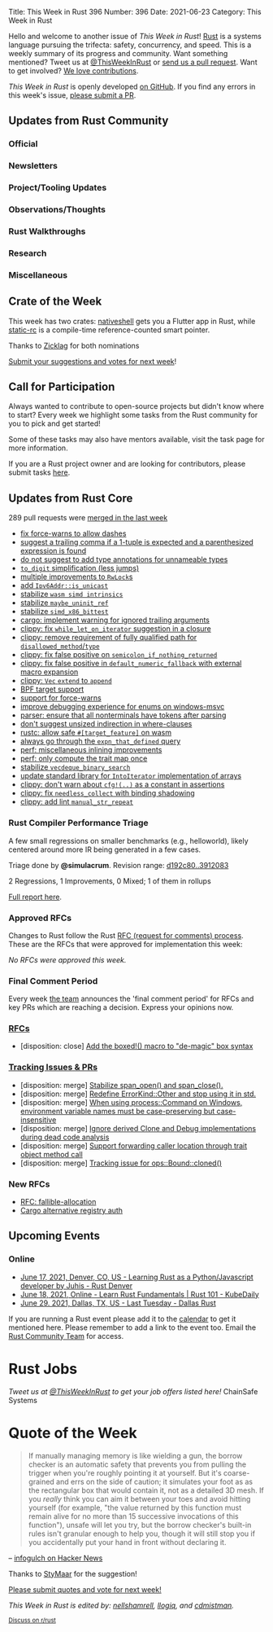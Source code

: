 Title: This Week in Rust 396
Number: 396
Date: 2021-06-23
Category: This Week in Rust

Hello and welcome to another issue of *This Week in Rust*!
[Rust](http://rust-lang.org) is a systems language pursuing the trifecta: safety, concurrency, and speed.
This is a weekly summary of its progress and community.
Want something mentioned? Tweet us at [@ThisWeekInRust](https://twitter.com/ThisWeekInRust) or [send us a pull request](https://github.com/rust-lang/this-week-in-rust).
Want to get involved? [We love contributions](https://github.com/rust-lang/rust/blob/master/CONTRIBUTING.md).

*This Week in Rust* is openly developed [on GitHub](https://github.com/rust-lang/this-week-in-rust).
If you find any errors in this week's issue, [please submit a PR](https://github.com/rust-lang/this-week-in-rust/pulls).

## Updates from Rust Community

### Official

### Newsletters

### Project/Tooling Updates

### Observations/Thoughts

### Rust Walkthroughs

### Research

### Miscellaneous

## Crate of the Week

This week has two crates: [nativeshell](https://github.com/nativeshell/nativeshell) gets you a Flutter app in Rust, while [static-rc](https://github.com/matthieu-m/static-rc) is a compile-time reference-counted smart pointer.

Thanks to [Zicklag](https://users.rust-lang.org/t/crate-of-the-week/2704/922) for both nominations

[Submit your suggestions and votes for next week][submit_crate]!

[submit_crate]: https://users.rust-lang.org/t/crate-of-the-week/2704

## Call for Participation

Always wanted to contribute to open-source projects but didn't know where to start?
Every week we highlight some tasks from the Rust community for you to pick and get started!

Some of these tasks may also have mentors available, visit the task page for more information.

If you are a Rust project owner and are looking for contributors, please submit tasks [here][guidelines].

[guidelines]: https://users.rust-lang.org/t/twir-call-for-participation/4821

## Updates from Rust Core

289 pull requests were [merged in the last week][merged]

[merged]: https://github.com/search?q=is%3Apr+org%3Arust-lang+is%3Amerged+merged%3A2021-06-07..2021-06-14

* [fix force-warns to allow dashes](https://github.com/rust-lang/rust/pull/86117)
* [suggest a trailing comma if a 1-tuple is expected and a parenthesized expression is found](https://github.com/rust-lang/rust/pull/86116)
* [do not suggest to add type annotations for unnameable types](https://github.com/rust-lang/rust/pull/86215)
* [`to_digit` simplification (less jumps)](https://github.com/rust-lang/rust/pull/85630)
* [multiple improvements to `RwLock`s](https://github.com/rust-lang/rust/pull/84687)
* [add `Ipv6Addr::is_unicast`](https://github.com/rust-lang/rust/pull/85791)
* [stabilize `wasm simd intrinsics`](https://github.com/rust-lang/rust/pull/86204)
* [stabilize `maybe_uninit_ref`](https://github.com/rust-lang/rust/pull/86273)
* [stabilize `simd_x86_bittest`](https://github.com/rust-lang/rust/pull/86233)
* [cargo: implement warning for ignored trailing arguments](https://github.com/rust-lang/cargo/pull/9561)
* [clippy: fix `while_let_on_iterator` suggestion in a closure](https://github.com/rust-lang/rust-clippy/pull/7262)
* [clippy: remove requirement of fully qualified path for `disallowed_method`/`type`](https://github.com/rust-lang/rust-clippy/pull/7345)
* [clippy: fix false positive on `semicolon_if_nothing_returned`](https://github.com/rust-lang/rust-clippy/pull/7326)
* [clippy: fix false positive in `default_numeric_fallback` with external macro expansion](https://github.com/rust-lang/rust-clippy/pull/7325)
* [clippy: `Vec` `extend` to `append`](https://github.com/rust-lang/rust-clippy/pull/7270)
* [BPF target support](https://github.com/rust-lang/rust/pull/79608)
* [support for force-warns](https://github.com/rust-lang/rust/pull/85788)
* [improve debugging experience for enums on windows-msvc](https://github.com/rust-lang/rust/pull/85292)
* [parser: ensure that all nonterminals have tokens after parsing](https://github.com/rust-lang/rust/pull/84995)
* [don't suggest unsized indirection in where-clauses](https://github.com/rust-lang/rust/pull/85979)
* [rustc: allow safe `#[target_feature]` on wasm](https://github.com/rust-lang/rust/pull/84988)
* [always go through the `expn_that_defined` query](https://github.com/rust-lang/rust/pull/86002)
* [perf: miscellaneous inlining improvements](https://github.com/rust-lang/rust/pull/85892)
* [perf: only compute the trait map once](https://github.com/rust-lang/rust/pull/85905)
* [stabilize `vecdeque_binary_search`](https://github.com/rust-lang/rust/pull/83362)
* [update standard library for `IntoIterator` implementation of arrays](https://github.com/rust-lang/rust/pull/85930)
* [clippy: don't warn about `cfg!(..)` as a constant in assertions](https://github.com/rust-lang/rust-clippy/pull/7319)
* [clippy: fix `needless_collect` with binding shadowing](https://github.com/rust-lang/rust-clippy/pull/7289)
* [clippy: add lint `manual_str_repeat`](https://github.com/rust-lang/rust-clippy/pull/7265)

### Rust Compiler Performance Triage

A few small regressions on smaller benchmarks (e.g., helloworld), likely
centered around more IR being generated in a few cases.

Triage done by **@simulacrum**.
Revision range: [d192c80..3912083](https://perf.rust-lang.org/?start=d192c80d2284ba6b5146bb3da586354c3762c72b&end=3912083821c5072f700a75589c8af6a9d3e20a21&absolute=false&stat=instructions%3Au)

2 Regressions, 1 Improvements, 0 Mixed; 1 of them in rollups

[Full report here](https://github.com/rust-lang/rustc-perf/blob/master/triage/2021-06-22.md).

### Approved RFCs

Changes to Rust follow the Rust [RFC (request for comments) process](https://github.com/rust-lang/rfcs#rust-rfcs). These
are the RFCs that were approved for implementation this week:

*No RFCs were approved this week.*

### Final Comment Period

Every week [the team](https://www.rust-lang.org/team.html) announces the
'final comment period' for RFCs and key PRs which are reaching a
decision. Express your opinions now.

### [RFCs](https://github.com/rust-lang/rfcs/labels/final-comment-period)

* [disposition: close] [Add the boxed!() macro to "de-magic" box syntax](https://github.com/rust-lang/rfcs/pull/3057)

### [Tracking Issues & PRs](https://github.com/rust-lang/rust/labels/final-comment-period)

* [disposition: merge] [Stabilize span_open() and span_close().](https://github.com/rust-lang/rust/pull/86136)
* [disposition: merge] [Redefine ErrorKind::Other and stop using it in std.](https://github.com/rust-lang/rust/pull/85746)
* [disposition: merge] [When using process::Command on Windows, environment variable names must be case-preserving but case-insensitive](https://github.com/rust-lang/rust/pull/85270)
* [disposition: merge] [Ignore derived Clone and Debug implementations during dead code analysis](https://github.com/rust-lang/rust/pull/85200)
* [disposition: merge] [Support forwarding caller location through trait object method call](https://github.com/rust-lang/rust/pull/81360)
* [disposition: merge] [Tracking issue for ops::Bound::cloned()](https://github.com/rust-lang/rust/issues/61356)

### New RFCs

* [RFC: fallible-allocation](https://github.com/rust-lang/rfcs/pull/3140)
* [Cargo alternative registry auth](https://github.com/rust-lang/rfcs/pull/3139)

## Upcoming Events

### Online

* [June 17, 2021, Denver, CO, US - Learning Rust as a Python/Javascript developer by Juhis - Rust Denver](https://www.meetup.com/Rust-Boulder-Denver/events/277575285/)
* [June 18, 2021, Online - Learn Rust Fundamentals | Rust 101 - KubeDaily](https://www.youtube.com/watch?v=DIxjk0HTx5U)
* [June 29. 2021, Dallas, TX, US - Last Tuesday - Dallas Rust](https://www.meetup.com/Dallas-Rust/events/jqxqwryccjbmc/)

If you are running a Rust event please add it to the [calendar] to get
it mentioned here. Please remember to add a link to the event too.
Email the [Rust Community Team][community] for access.

[calendar]: https://www.google.com/calendar/embed?src=apd9vmbc22egenmtu5l6c5jbfc%40group.calendar.google.com
[community]: mailto:community-team@rust-lang.org

# Rust Jobs

*Tweet us at [@ThisWeekInRust](https://twitter.com/ThisWeekInRust) to get your job offers listed here!*
ChainSafe Systems 

# Quote of the Week

> If manually managing memory is like wielding a gun, the borrow checker is an automatic safety that prevents you from pulling the trigger when you're roughly pointing it at yourself. But it's coarse-grained and errs on the side of caution; it simulates your foot as as the rectangular box that would contain it, not as a detailed 3D mesh. If you *really* think you can aim it between your toes and avoid hitting yourself (for example, "the value returned by this function must remain alive for no more than 15 successive invocations of this function"), unsafe will let you try, but the borrow checker's built-in rules isn't granular enough to help you, though it will still stop you if you accidentally put your hand in front without declaring it.

– [infogulch on Hacker News](https://news.ycombinator.com/item?id=27468885)

Thanks to [StyMaar](https://users.rust-lang.org/t/twir-quote-of-the-week/328/1056) for the suggestion!

[Please submit quotes and vote for next week!](https://users.rust-lang.org/t/twir-quote-of-the-week/328)

*This Week in Rust is edited by: [nellshamrell](https://github.com/nellshamrell), [llogiq](https://github.com/llogiq), and [cdmistman](https://github.com/cdmistman).*

<small>[Discuss on r/rust](https://www.reddit.com/r/rust/comments/k5nsab/this_week_in_rust_367/)</small>
